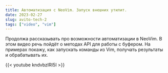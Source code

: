 ```yaml
---
title: Автоматизация с NeoVim. Запуск внешних утилит.
date: 2023-02-27
slug: avito-tech-2
tags: ["video", "vim"]
---
```


Продолжа рассказывать про возможности автоматизации в NeoVim. В этом видео речь пойдёт о методах API для работы с буфером. 
На примерах покажy, как запускать команды из Vim, получать результаты и обрабатывать их.

{{< youtube kndvbzIRI5I >}}
<!--more-->

